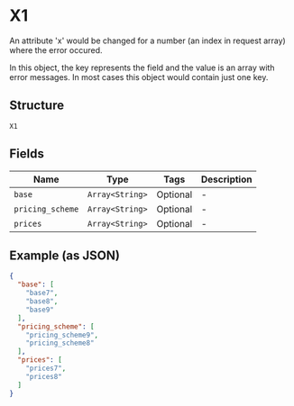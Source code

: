 
# X1

An attribute 'x' would be changed for a number (an index in request array) where the error occured.

In this object, the key represents the field and the value is an array with error messages. In most cases this object would contain just one key.

## Structure

`X1`

## Fields

| Name | Type | Tags | Description |
|  --- | --- | --- | --- |
| `base` | `Array<String>` | Optional | - |
| `pricing_scheme` | `Array<String>` | Optional | - |
| `prices` | `Array<String>` | Optional | - |

## Example (as JSON)

```json
{
  "base": [
    "base7",
    "base8",
    "base9"
  ],
  "pricing_scheme": [
    "pricing_scheme9",
    "pricing_scheme8"
  ],
  "prices": [
    "prices7",
    "prices8"
  ]
}
```

